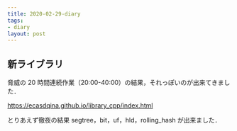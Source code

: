 ```yaml
---
title: 2020-02-29-diary
tags:
- diary
layout: post
---
```


## 新ライブラリ
脅威の 20 時間連続作業（20:00-40:00）の結果，それっぽいのが出来てきました．<br>

<a href="https://ecasdqina.github.io/library_cpp/index.html">https://ecasdqina.github.io/library_cpp/index.html</a>

とりあえず徹夜の結果 segtree，bit，uf，hld，rolling_hash が出来ました．<br>